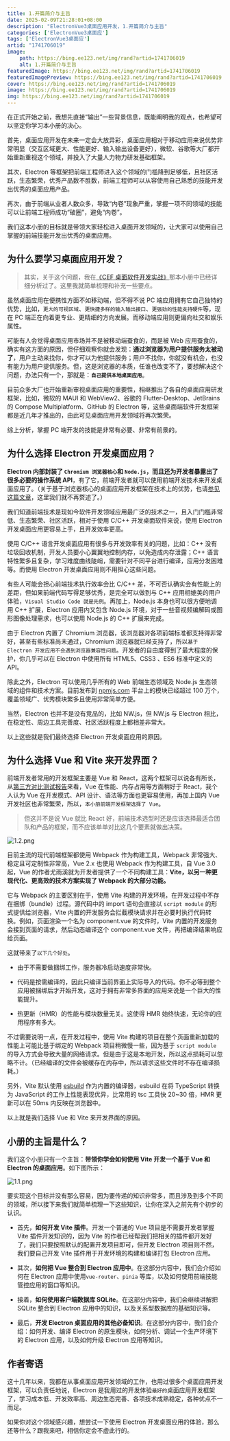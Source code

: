 ```yaml
---
title: 1.开篇简介与主旨
date: 2025-02-09T21:28:01+08:00
description: "ElectronVue3桌面应用开发，1.开篇简介与主旨"
categories: ['ElectronVue3桌面应']
tags: ['ElectronVue3桌面应']
artid: "1741706019"
image:
    path: https://bing.ee123.net/img/rand?artid=1741706019
    alt: 1.开篇简介与主旨
featuredImage: https://bing.ee123.net/img/rand?artid=1741706019
featuredImagePreview: https://bing.ee123.net/img/rand?artid=1741706019
cover: https://bing.ee123.net/img/rand?artid=1741706019
image: https://bing.ee123.net/img/rand?artid=1741706019
img: https://bing.ee123.net/img/rand?artid=1741706019
---
```


在正式开始之前，我想先直接“输出”一些背景信息，既能阐明我的观点，也希望可以坚定你学习本小册的决心。

首先，桌面应用开发在未来一定会大放异彩，桌面应用相对于移动应用来说优势非常明显（交互区域更大、性能更好、输入输出设备更好），微软、谷歌等大厂都开始重新重视这个领域，并投入了大量人力物力研发基础框架。

其次，Electron 等框架把前端工程师进入这个领域的门槛降到足够低，且社区活跃，生态繁荣，优秀产品数不胜数，前端工程师可以从容使用自己熟悉的技能开发出优秀的桌面应用产品。

再次，由于前端从业者人数众多，导致“内卷”现象严重，掌握一项不同领域的技能可以让前端工程师成功“破圈”，避免“内卷”。

我们这本小册的目标就是带领大家轻松进入桌面开发领域的，让大家可以使用自己掌握的前端技能开发出优秀的桌面应用。


## 为什么要学习桌面应用开发？

> 其实，关于这个问题，我在[《CEF 桌面软件开发实战》](https://juejin.cn/book/7075387142121193502)那本小册中已经详细分析过了。这里我就简单梳理和补充一些要点。

虽然桌面应用在便携性方面不如移动端，但不得不说 PC 端应用拥有它自己独特的优势，比如，`更大的可视区域`、`更快捷多样的输入输出接口`、`更强劲的性能支持硬件`等，现在 PC 端正在向着更专业、更精细的方向发展。而移动端应用则更偏向社交和娱乐属性。

可能有人会觉得桌面应用市场并不是被移动端蚕食的，而是被 Web 应用蚕食的，确实有这方面的原因，但仔细观察你就会发现：**通过浏览器为用户提供服务太被动了**，用户主动来找你，你才可以为他提供服务；用户不找你，你就没有机会，也没有能力为用户提供服务。但，这是浏览器的本质，任谁也改变不了，要想解决这个问题，办法只有一个，那就是：**`自己提供本地桌面应用`**。

目前众多大厂也开始重新审视桌面应用的重要性，相继推出了各自的桌面应用研发框架，比如，微软的 MAUI 和 WebView2、谷歌的 Flutter-Desktop、JetBrains 的 Compose Multiplatform、GitHub 的 Electron 等，这些桌面端软件开发框架都是近几年才推出的，由此可见桌面应用开发领域将再次繁荣。

综上分析，掌握 PC 端开发的技能是非常有必要、非常有前景的。


## 为什么选择 Electron 开发桌面应用？

**Electron 内部封装了 `Chromium 浏览器核心`和 `Node.js`，而且还为开发者暴露出了很多必要的操作系统 API**，有了它，前端开发者就可以使用前端开发技术来开发桌面应用了。（关于基于浏览器核心的桌面应用开发框架在技术上的优势，也请[参见这篇文章](https://juejin.cn/book/7075387142121193502/section/7075532723296665613)，这里我们就不再赘述了。）

我们知道前端技术是现如今软件开发领域应用最广泛的技术之一，且入门门槛非常低、生态繁荣、社区活跃，相对于使用 C/C++ 开发桌面软件来说，使用 Electron 开发桌面应用更容易上手，且开发效率更高。

使用 C/C++ 语言开发桌面应用有很多与开发效率有关的问题，比如：C++ 没有垃圾回收机制，开发人员要小心翼翼地控制内存，以免造成内存泄露；C++ 语言特性繁多且复杂，学习难度曲线陡峭，需要针对不同平台进行编译，应用分发困难等。而使用 Electron 开发桌面应用则不用担心这些问题。

有些人可能会担心前端技术执行效率会比 C/C++ 差，不可否认确实会有性能上的差距，但如果前端代码写得足够优秀，是完全可以做到与 C++ 应用相媲美的用户体验，`Visual Studio Code 就是先例`。再加上，Node.js 本身也可以很方便地调用 C++ 扩展，Electron 应用内又包含 Node.js 环境，对于一些音视频编解码或图形图像处理需求，也可以使用 Node.js 的 C++ 扩展来完成。

由于 Electron 内置了 Chromium 浏览器，该浏览器对各项前端标准都支持得非常好，甚至有些标准尚未通过，Chromium 浏览器就已经支持了，所以`基于 Electron 开发应用不会遇到浏览器兼容性问题`。开发者的自由度得到了最大程度的保护，你几乎可以在 Electron 中使用所有 HTML5、CSS3 、ES6 标准中定义的 API。

除此之外，Electron 可以使用几乎所有的 Web 前端生态领域及 Node.js 生态领域的组件和技术方案。目前发布到 [npmjs.com](https://www.npmjs.com/) 平台上的模块已经超过 100 万个，覆盖领域广、优秀模块繁多且使用非常简单方便。

当然，Electron 也并不是没有竞品的，比如 NW.js，但 NW.js 与 Electron 相比，在稳定性、周边工具完善度、社区活跃程度上都相差非常大。

以上这些就是我们最终选择 Electron 开发桌面应用的原因。

## 为什么选择 Vue 和 Vite 来开发界面？

前端开发者常用的开发框架主要是 Vue 和 React，这两个框架可以说各有所长，从[第三方对比测试报告](https://krausest.github.io/js-framework-benchmark/index.html)来看，Vue 在性能、内存占用等方面稍好于 React，我个人认为 Vue 在开发模式、API 设计、语法等方面也更容易使用，再加上国内 Vue 开发社区也非常繁荣，所以，`本小册前端开发框架选择了 Vue`。


> 但这并不是说 Vue 就比 React 好，前端技术选型时还是应该选择最适合团队和产品的框架，而不应该单单对比这几个要素就做出决策。

![1.2.png](https://p9-juejin.byteimg.com/tos-cn-i-k3u1fbpfcp/960405e28b7d40d18daf1c7cd9594b14~tplv-k3u1fbpfcp-watermark.image?)

目前主流的现代前端框架都使用 Webpack 作为构建工具，Webpack 非常强大、稳定且可定制性非常高，Vue 2.x 也使用 Webpack 作为构建工具，自 Vue 3.0 起，Vue 的作者尤雨溪就为开发者提供了一个不同构建工具：**Vite，以另一种更现代化、更高效的技术方案实现了 Webpack 的大部分功能。**

它与 Webpack 的主要区别在于，使用 Vite 构建的开发环境，在开发过程中不存在捆绑（bundle）过程。源代码中的 import 语句会直接以 `script module` 的形式提供给浏览器，Vite 内置的开发服务会拦截模块请求并在必要时执行代码转换。例如，页面渲染一个名为 component.vue 的文件时，Vite 内置的开发服务会接到页面的请求，然后动态编译这个 component.vue 文件，再把编译结果响应给页面。

这就带来了`以下几个好处`。

-   由于不需要做捆绑工作，服务器冷启动速度非常快。

-   代码是按需编译的，因此只编译当前界面上实际导入的代码。你不必等到整个应用被捆绑后才开始开发，这对于拥有非常多界面的应用来说是一个巨大的性能提升。

-   热更新（HMR）的性能与模块数量无关。这使得 HMR 始终快速，无论你的应用程序有多大。


不过需要说明一点，在开发过程中，使用 Vite 构建的项目在整个页面重新加载的性能上可能比基于绑定的 Webpack 项目稍微慢一些，因为基于 `script module` 的导入方式会导致大量的网络请求。但是由于这是本地开发，所以这点损耗可以忽略不计。（已经编译的文件会被缓存在内存中，所以请求这些文件时不存在编译损耗。）

另外，Vite 默认使用 [esbuild](https://github.com/evanw/esbuild) 作为内置的编译器，esbuild 在将 TypeScript 转换为 JavaScript 的工作上性能表现优异，比常用的 tsc 工具快 20~30 倍，HMR 更新可以在 50ms 内反映在浏览器中。

以上就是我们选择 Vue 和 Vite 来开发界面的原因。

## 小册的主旨是什么？

我们这个小册只有一个主旨：**带领你学会如何使用 Vite 开发一个基于 Vue 和 Electron 的桌面应用**。如下图所示：

![1.1.png](https://p3-juejin.byteimg.com/tos-cn-i-k3u1fbpfcp/4ed91f971b184eb6aa0c84785cc3f715~tplv-k3u1fbpfcp-watermark.image?)


要实现这个目标并没有那么容易，因为要传递的知识非常多，而且涉及到多个不同的领域，所以接下来我们就简单梳理一下这些知识，让你在深入之前先有个初步的认识。

-   首先，**如何开发 Vite 插件**。开发一个普通的 Vue 项目是不需要开发者掌握 Vite 插件开发知识的，因为 Vite 的作者已经帮我们把相关的插件都开发好了，我们只要按照默认的配置开发项目即可，但开发 Electron 项目则不然，我们要自己开发 Vite 插件用于开发环境的构建和编译打包 Electron 应用。

-   其次，**如何把 Vue 整合到 Electron 应用中**。在这部分内容中，我们会介绍如何在 Electron 应用中使用`vue-router`、`pinia` 等库，以及如何使用前端技能管控应用的窗口等知识。

-   接着，**如何使用客户端数据库 SQLite**。在这部分内容中，我们会继续讲解把 SQLite 整合到 Electron 应用中的知识，以及关系型数据库的基础知识等。

-   最后，**开发 Electron 桌面应用的其他必备知识**。在这部分内容中，我们会介绍：如何开发、编译 Electron 的原生模块，如何分析、调试一个生产环境下的 Electron 应用，以及如何升级 Electron 应用等知识。


## 作者寄语

这十几年以来，我都在从事桌面应用开发领域的工作，也用过很多个桌面应用开发框架，可以负责任地说，Electron 是我用过的开发体验`最好的`桌面应用开发框架了，学习成本低、开发效率高、周边生态完善、各项技术成熟稳定，各种优点不一而足。


如果你对这个领域感兴趣，想尝试一下使用 Electron 开发桌面应用的体验，那么还等什么？跟我来吧，相信你定会不虚此行的。